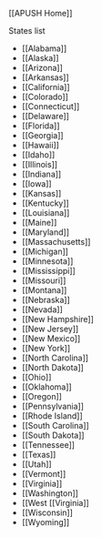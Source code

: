 [[APUSH Home]]

States list
- [[Alabama]]
- [[Alaska]]
- [[Arizona]]
- [[Arkansas]]
- [[California]]
- [[Colorado]]
- [[Connecticut]]
- [[Delaware]]
- [[Florida]]
- [[Georgia]]
- [[Hawaii]]
- [[Idaho]]
- [[Illinois]]
- [[Indiana]]
- [[Iowa]]
- [[Kansas]]
- [[Kentucky]]
- [[Louisiana]]
- [[Maine]]
- [[Maryland]]
- [[Massachusetts]]
- [[Michigan]]
- [[Minnesota]]
- [[Mississippi]]
- [[Missouri]]
- [[Montana]]
- [[Nebraska]]
- [[Nevada]]
- [[New Hampshire]]
- [[New Jersey]]
- [[New Mexico]]
- [[New York]]
- [[North Carolina]]
- [[North Dakota]]
- [[Ohio]]
- [[Oklahoma]]
- [[Oregon]]
- [[Pennsylvania]]
- [[Rhode Island]]
- [[South Carolina]]
- [[South Dakota]]
- [[Tennessee]]
- [[Texas]]
- [[Utah]]
- [[Vermont]]
- [[Virginia]]
- [[Washington]]
- [[West [[Virginia]]
- [[Wisconsin]]
- [[Wyoming]]